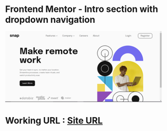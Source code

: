 # Frontend Mentor - Intro section with dropdown navigation

![Design preview for the Intro section with dropdown navigation coding challenge](./design/Preview.PNG)

# Working URL : [Site URL](https://pathakkar01.github.io/intro-section-with-dropdown-navigation-main/)
